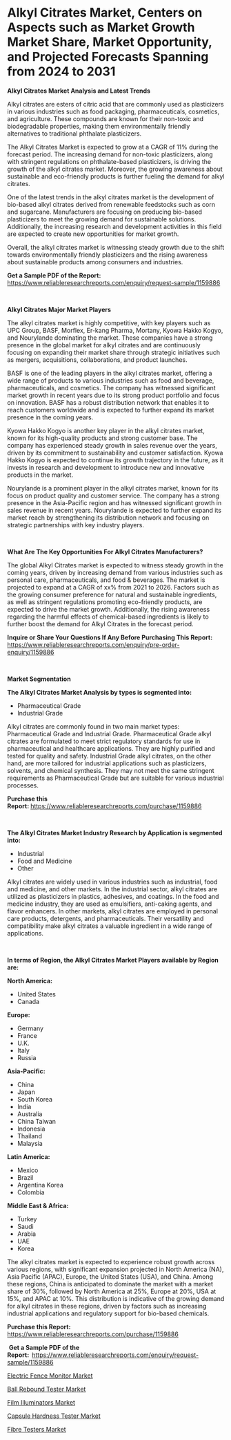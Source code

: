 <p><h1>Alkyl Citrates Market, Centers on Aspects such as Market Growth Market Share, Market Opportunity, and Projected Forecasts Spanning from 2024 to 2031</h1></p><p><strong>Alkyl Citrates Market Analysis and Latest Trends</strong></p>
<p><p>Alkyl citrates are esters of citric acid that are commonly used as plasticizers in various industries such as food packaging, pharmaceuticals, cosmetics, and agriculture. These compounds are known for their non-toxic and biodegradable properties, making them environmentally friendly alternatives to traditional phthalate plasticizers.</p><p>The Alkyl Citrates Market is expected to grow at a CAGR of 11% during the forecast period. The increasing demand for non-toxic plasticizers, along with stringent regulations on phthalate-based plasticizers, is driving the growth of the alkyl citrates market. Moreover, the growing awareness about sustainable and eco-friendly products is further fueling the demand for alkyl citrates.</p><p>One of the latest trends in the alkyl citrates market is the development of bio-based alkyl citrates derived from renewable feedstocks such as corn and sugarcane. Manufacturers are focusing on producing bio-based plasticizers to meet the growing demand for sustainable solutions. Additionally, the increasing research and development activities in this field are expected to create new opportunities for market growth.</p><p>Overall, the alkyl citrates market is witnessing steady growth due to the shift towards environmentally friendly plasticizers and the rising awareness about sustainable products among consumers and industries.</p></p>
<p><strong>Get a Sample PDF of the Report:&nbsp;</strong> <a href="https://www.reliableresearchreports.com/enquiry/request-sample/1159886">https://www.reliableresearchreports.com/enquiry/request-sample/1159886</a></p>
<p>&nbsp;</p>
<p><strong>Alkyl Citrates Major Market Players</strong></p>
<p><p>The alkyl citrates market is highly competitive, with key players such as UPC Group, BASF, Morflex, Er-kang Pharma, Mortany, Kyowa Hakko Kogyo, and Nourylande dominating the market. These companies have a strong presence in the global market for alkyl citrates and are continuously focusing on expanding their market share through strategic initiatives such as mergers, acquisitions, collaborations, and product launches.</p><p>BASF is one of the leading players in the alkyl citrates market, offering a wide range of products to various industries such as food and beverage, pharmaceuticals, and cosmetics. The company has witnessed significant market growth in recent years due to its strong product portfolio and focus on innovation. BASF has a robust distribution network that enables it to reach customers worldwide and is expected to further expand its market presence in the coming years.</p><p>Kyowa Hakko Kogyo is another key player in the alkyl citrates market, known for its high-quality products and strong customer base. The company has experienced steady growth in sales revenue over the years, driven by its commitment to sustainability and customer satisfaction. Kyowa Hakko Kogyo is expected to continue its growth trajectory in the future, as it invests in research and development to introduce new and innovative products in the market.</p><p>Nourylande is a prominent player in the alkyl citrates market, known for its focus on product quality and customer service. The company has a strong presence in the Asia-Pacific region and has witnessed significant growth in sales revenue in recent years. Nourylande is expected to further expand its market reach by strengthening its distribution network and focusing on strategic partnerships with key industry players.</p></p>
<p>&nbsp;</p>
<p><strong>What Are The Key Opportunities For Alkyl Citrates Manufacturers?</strong></p>
<p><p>The global Alkyl Citrates market is expected to witness steady growth in the coming years, driven by increasing demand from various industries such as personal care, pharmaceuticals, and food & beverages. The market is projected to expand at a CAGR of xx% from 2021 to 2026. Factors such as the growing consumer preference for natural and sustainable ingredients, as well as stringent regulations promoting eco-friendly products, are expected to drive the market growth. Additionally, the rising awareness regarding the harmful effects of chemical-based ingredients is likely to further boost the demand for Alkyl Citrates in the forecast period.</p></p>
<p><strong>Inquire or Share Your Questions If Any Before Purchasing This Report:</strong> <a href="https://www.reliableresearchreports.com/enquiry/pre-order-enquiry/1159886">https://www.reliableresearchreports.com/enquiry/pre-order-enquiry/1159886</a></p>
<p>&nbsp;</p>
<p><strong>Market Segmentation</strong></p>
<p><strong>The Alkyl Citrates Market Analysis by types is segmented into:</strong></p>
<p><ul><li>Pharmaceutical Grade</li><li>Industrial Grade</li></ul></p>
<p><p>Alkyl citrates are commonly found in two main market types: Pharmaceutical Grade and Industrial Grade. Pharmaceutical Grade alkyl citrates are formulated to meet strict regulatory standards for use in pharmaceutical and healthcare applications. They are highly purified and tested for quality and safety. Industrial Grade alkyl citrates, on the other hand, are more tailored for industrial applications such as plasticizers, solvents, and chemical synthesis. They may not meet the same stringent requirements as Pharmaceutical Grade but are suitable for various industrial processes.</p></p>
<p><strong>Purchase this Report:&nbsp;</strong><a href="https://www.reliableresearchreports.com/purchase/1159886">https://www.reliableresearchreports.com/purchase/1159886</a></p>
<p>&nbsp;</p>
<p><strong>The Alkyl Citrates Market Industry Research by Application is segmented into:</strong></p>
<p><ul><li>Industrial</li><li>Food and Medicine</li><li>Other</li></ul></p>
<p><p>Alkyl citrates are widely used in various industries such as industrial, food and medicine, and other markets. In the industrial sector, alkyl citrates are utilized as plasticizers in plastics, adhesives, and coatings. In the food and medicine industry, they are used as emulsifiers, anti-caking agents, and flavor enhancers. In other markets, alkyl citrates are employed in personal care products, detergents, and pharmaceuticals. Their versatility and compatibility make alkyl citrates a valuable ingredient in a wide range of applications.</p></p>
<p>&nbsp;</p>
<p><strong>In terms of Region, the Alkyl Citrates Market Players available by Region are:</strong></p>
<p>
    <p> <strong> North America: </strong>
        <ul>
            <li>United States</li>
            <li>Canada</li>
        </ul>
        </p> 
    <p> <strong> Europe: </strong>
        <ul>
            <li>Germany</li>
            <li>France</li>
            <li>U.K.</li>
            <li>Italy</li>
            <li>Russia</li>
        </ul>
        </p> 
    <p> <strong> Asia-Pacific: </strong>
        <ul>
            <li>China</li>
            <li>Japan</li>
            <li>South Korea</li>
            <li>India</li>
            <li>Australia</li>
            <li>China Taiwan</li>
            <li>Indonesia</li>
            <li>Thailand</li>
            <li>Malaysia</li>
        </ul>
        </p> 
    <p> <strong> Latin America: </strong>
        <ul>
            <li>Mexico</li>
            <li>Brazil</li>
            <li>Argentina Korea</li>
            <li>Colombia</li>
        </ul>
        </p> 
    <p> <strong> Middle East & Africa: </strong>
        <ul>
            <li>Turkey</li>
            <li>Saudi</li>
            <li>Arabia</li>
            <li>UAE</li>
            <li>Korea</li>
        </ul>
    </p>
    </p>
<p><p>The alkyl citrates market is expected to experience robust growth across various regions, with significant expansion projected in North America (NA), Asia Pacific (APAC), Europe, the United States (USA), and China. Among these regions, China is anticipated to dominate the market with a market share of 30%, followed by North America at 25%, Europe at 20%, USA at 15%, and APAC at 10%. This distribution is indicative of the growing demand for alkyl citrates in these regions, driven by factors such as increasing industrial applications and regulatory support for bio-based chemicals.</p></p>
<p><strong>Purchase this Report: </strong><a href="https://www.reliableresearchreports.com/purchase/1159886">https://www.reliableresearchreports.com/purchase/1159886</a></p>
<p>&nbsp;<strong>Get a Sample PDF of the Report:&nbsp;&nbsp;</strong><a href="https://www.reliableresearchreports.com/enquiry/request-sample/1159886">https://www.reliableresearchreports.com/enquiry/request-sample/1159886</a></p>
<p><strong></strong></p>
<p><p><a href="https://medium.com/@crystalpierce09/electric-fence-monitor-market-insights-into-market-cagr-market-trends-and-growth-strategies-5da06a9646dc">Electric Fence Monitor Market</a></p><p><a href="https://medium.com/@crystalpierce09/ball-rebound-tester-market-insight-market-trends-growth-forecasted-from-2024-to-2031-70b56bdef80c">Ball Rebound Tester Market</a></p><p><a href="https://medium.com/@gracedavis57/decoding-film-illuminators-market-metrics-market-share-trends-and-growth-patterns-a0f02005992a">Film Illuminators Market</a></p><p><a href="https://medium.com/@crystalpierce09/capsule-hardness-tester-market-report-reveals-the-latest-trends-and-growth-opportunities-of-this-ed912278db2c">Capsule Hardness Tester Market</a></p><p><a href="https://medium.com/@gracedavis57/fibre-testers-market-trends-forecast-and-competitive-analysis-to-2031-b3817ec050b6">Fibre Testers Market</a></p></p>